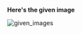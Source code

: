 **Here's the given image**

![given_images](https://github.com/Taciuz/landing_page/assets/9218275/83effc5c-5715-4ab8-8782-d40289e2ef96)
